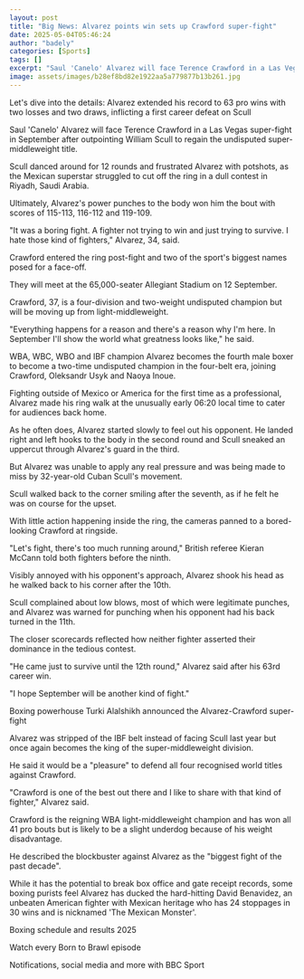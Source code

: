 ```yaml
---
layout: post
title: "Big News: Alvarez points win sets up Crawford super-fight"
date: 2025-05-04T05:46:24
author: "badely"
categories: [Sports]
tags: []
excerpt: "Saul 'Canelo' Alvarez will face Terence Crawford in a Las Vegas super-fight in September after outpointing William Scull in Saudi Arabia."
image: assets/images/b28ef8bd82e1922aa5a779877b13b261.jpg
---
```


Let's dive into the details: Alvarez extended his record to 63 pro wins with two losses and two draws, inflicting a first career defeat on Scull 

Saul 'Canelo' Alvarez will face Terence Crawford in a Las Vegas super-fight in September after outpointing William Scull to regain the undisputed super-middleweight title.

Scull danced around for 12 rounds and frustrated Alvarez with potshots, as the Mexican superstar struggled to cut off the ring in a dull contest in Riyadh, Saudi Arabia.

Ultimately, Alvarez's power punches to the body won him the bout with scores of 115-113, 116-112 and 119-109.

"It was a boring fight. A fighter not trying to win and just trying to survive. I hate those kind of fighters," Alvarez, 34, said.

Crawford entered the ring post-fight and two of the sport's biggest names posed for a face-off.

They will meet at the 65,000-seater Allegiant Stadium on 12 September.

Crawford, 37, is a four-division and two-weight undisputed champion but will be moving up from light-middleweight.

"Everything happens for a reason and there's a reason why I'm here. In September I'll show the world what greatness looks like," he said.

WBA, WBC, WBO and IBF champion Alvarez becomes the fourth male boxer to become a two-time undisputed champion in the four-belt era, joining Crawford, Oleksandr Usyk and Naoya Inoue.

Fighting outside of Mexico or America for the first time as a professional, Alvarez made his ring walk at the unusually early 06:20 local time to cater for audiences back home.

As he often does, Alvarez started slowly to feel out his opponent. He landed right and left hooks to the body in the second round and Scull sneaked an uppercut through Alvarez's guard in the third.

But Alvarez was unable to apply any real pressure and was being made to miss by 32-year-old Cuban Scull's movement.

Scull walked back to the corner smiling after the seventh, as if he felt he was on course for the upset.

With little action happening inside the ring, the cameras panned to a bored-looking Crawford at ringside.

"Let's fight, there's too much running around," British referee Kieran McCann told both fighters before the ninth.

Visibly annoyed with his opponent's approach, Alvarez shook his head as he walked back to his corner after the 10th.

Scull complained about low blows, most of which were legitimate punches, and Alvarez was warned for punching when his opponent had his back turned in the 11th. 

The closer scorecards reflected how neither fighter asserted their dominance in the tedious contest. 

"He came just to survive until the 12th round," Alvarez said after his 63rd career win.

"I hope September will be another kind of fight."

Boxing powerhouse Turki Alalshikh announced the Alvarez-Crawford super-fight 

Alvarez was stripped of the IBF belt instead of facing Scull last year but once again becomes the king of the super-middleweight division.

He said it would be a "pleasure" to defend all four recognised world titles against Crawford.

"Crawford is one of the best out there and I like to share with that kind of fighter," Alvarez said.

Crawford is the reigning WBA light-middleweight champion and has won all 41 pro bouts but is likely to be a slight underdog because of his weight disadvantage.

He described the blockbuster against Alvarez as the "biggest fight of the past decade".

While it has the potential to break box office and gate receipt records, some boxing purists feel Alvarez has ducked the hard-hitting David Benavidez, an unbeaten American fighter with Mexican heritage who has 24 stoppages in 30 wins and is nicknamed 'The Mexican Monster'.

Boxing schedule and results 2025

Watch every Born to Brawl episode

Notifications, social media and more with BBC Sport

